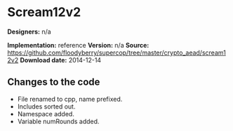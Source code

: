 # Scream12v2

**Designers:** n/a

**Implementation:** reference
**Version:** n/a
**Source:** https://github.com/floodyberry/supercop/tree/master/crypto_aead/scream12v2
**Download date:** 2014-12-14

## Changes to the code

* File renamed to cpp, name prefixed.
* Includes sorted out.
* Namespace added.
* Variable numRounds added.
